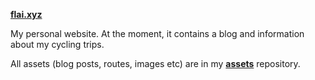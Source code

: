 [**flai.xyz**](http://flai.xyz)

My personal website. At the moment, it contains a blog and information about my cycling trips.

All assets (blog posts, routes, images etc) are in my [**assets**](https://github.com/JaakkoLipsanen/assets) repository.
